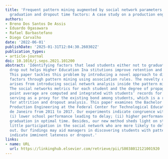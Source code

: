 ```yaml
---
title: 'Frequent pattern mining augmented by social network parameters for measuring
  graduation and dropout time factors: A case study on a production engineering course'
authors:
- Breno Dos Santos De Assis
- Eduardo Ogasawara
- Rafael Barbastefano
- Diego Carvalho
date: '2022-06-01'
publishDate: '2025-01-31T12:04:30.260302Z'
publication_types:
- article-journal
doi: 10.1016/j.seps.2021.101200
abstract: 'Identifying factors that lead students either not to graduate on time or
  drop out helps Higher Education Ina stitutions improve retention and decrease attrition.
  This paper tackles this problem by introducing a novel approach to discovering such
  factors through pattern mining using association rules. The novelty of the method
  arises from introducing social network analysis inside the pattern mining process.
  The social networks metrics for each student and the degree of propagation of grade
  point average are computed and integrated with students’ records for pattern mining
  serving as a proxy for the existing bond among students, which is a relevant factor
  for attrition and dropout analysis. This paper examines the Bachelor Program in
  Production Engineering at the Federal Center for Technological Education of Rio
  de Janeiro from 2011 to 2017. Our experiments indicate congruence with the literature:
  (i) lower school performance leading to delay; (ii) higher performance leading to
  graduation in optimal time. Besides, our new method sheds light on students with
  little participation in the social network who are more likely to delay or drop
  out. Our findings may aid managers in discovering students with patterns that can
  indicate imminent lateness or dropout.'
links:
- name: URL
  url: https://linkinghub.elsevier.com/retrieve/pii/S0038012121001920
---
```

